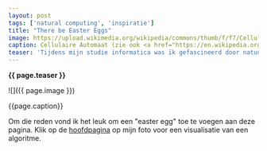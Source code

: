 ```yaml
---
layout: post
tags: ['natural computing', 'inspiratie']
title: "There be Easter Eggs"
image: https://upload.wikimedia.org/wikipedia/commons/thumb/f/f7/Cellular_Automata_running_Wolfram-rule-30.svg/789px-Cellular_Automata_running_Wolfram-rule-30.svg.png
caption: Cellulaire Automaat (zie ook <a href="https://en.wikipedia.org/wiki/Cellular_automaton">https://en.wikipedia.org/wiki/Cellular_automaton</a>).
teaser: 'Tijdens mijn studie informatica was ïk gefascineerd door natuurlijke algoritmes of natural computing. Voorbeelden daarvan zijn cellulaire automaten, neurale netwerken, evolutie en zwerm-intelligentie.'
---
```

<strong>{{ page.teaser }}</strong>

![]({{ page.image }})

<figcaption>{{page.caption}}</figcaption>

Om die reden vond ik het leuk om een "easter egg" toe te voegen aan deze pagina. Klik op de <a href="/">hoofdpagina</a> op mijn foto voor een visualisatie van een algoritme.